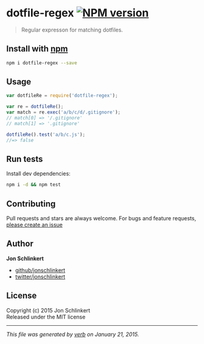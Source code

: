 # dotfile-regex [![NPM version](https://badge.fury.io/js/dotfile-regex.svg)](http://badge.fury.io/js/dotfile-regex)

> Regular expresson for matching dotfiles.

## Install with [npm](npmjs.org)

```bash
npm i dotfile-regex --save
```

## Usage

```js
var dotfileRe = require('dotfile-regex');

var re = dotfileRe();
var match = re.exec('a/b/c/d/.gitignore');
// match[0] => '/.gitignore'
// match[1] => '.gitignore'

dotfileRe().test('a/b/c.js');
//=> false
```

## Run tests

Install dev dependencies:

```bash
npm i -d && npm test
```

## Contributing
Pull requests and stars are always welcome. For bugs and feature requests, [please create an issue](https://github.com/regexps/dotfile-regex/issues)

## Author

**Jon Schlinkert**
 
+ [github/jonschlinkert](https://github.com/jonschlinkert)
+ [twitter/jonschlinkert](http://twitter.com/jonschlinkert) 

## License
Copyright (c) 2015 Jon Schlinkert  
Released under the MIT license

***

_This file was generated by [verb](https://github.com/assemble/verb) on January 21, 2015._
